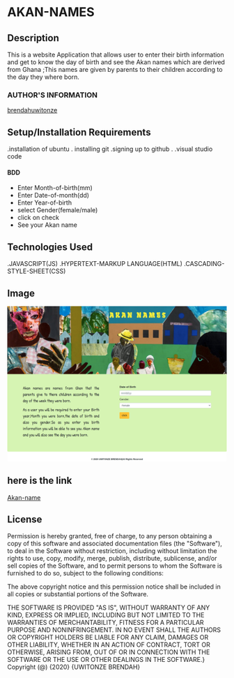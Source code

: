 # AKAN-NAMES

## Description

This is a website Application that allows user to enter their birth information and get to know the day of birth and see the Akan names which are derived from Ghana ;This names are given by parents to their children according to the day they where born.

### AUTHOR'S INFORMATION
[brendahuwitonze](https://github.com/brendahuwitonze)

## Setup/Installation Requirements

.installation of ubuntu
. installing git
.signing up to github
. 
.visual studio code
#### BDD
* Enter Month-of-birth(mm)
* Enter Date-of-month(dd)
* Enter Year-of-birth
* select Gender(female/male)
* click on check
* See your Akan name
 ## Technologies Used
.JAVASCRIPT(JS)
.HYPERTEXT-MARKUP LANGUAGE(HTML)
.CASCADING-STYLE-SHEET(CSS)
## Image
 ![brendah](images/read.png)

  ## here is the link 
[Akan-name](https://brendahuwitonze.github.io/Akan-names/.)


## License

Permission is hereby granted, free of charge, to any person obtaining a copy
of this software and associated documentation files (the "Software"), to deal
in the Software without restriction, including without limitation the rights
to use, copy, modify, merge, publish, distribute, sublicense, and/or sell
copies of the Software, and to permit persons to whom the Software is
furnished to do so, subject to the following conditions:

The above copyright notice and this permission notice shall be included in all
copies or substantial portions of the Software.

THE SOFTWARE IS PROVIDED "AS IS", WITHOUT WARRANTY OF ANY KIND, EXPRESS OR
IMPLIED, INCLUDING BUT NOT LIMITED TO THE WARRANTIES OF MERCHANTABILITY, 
FITNESS FOR A PARTICULAR PURPOSE AND NONINFRINGEMENT. IN NO EVENT SHALL THE
AUTHORS OR COPYRIGHT HOLDERS BE LIABLE FOR ANY CLAIM, DAMAGES OR OTHER
LIABILITY, WHETHER IN AN ACTION OF CONTRACT, TORT OR OTHERWISE, ARISING FROM, 
OUT OF OR IN CONNECTION WITH THE SOFTWARE OR THE USE OR OTHER DEALINGS IN THE
SOFTWARE.}
Copyright (@) {2020} {UWITONZE BRENDAH}